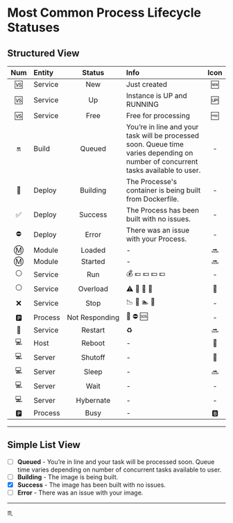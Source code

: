 # Most Common Process Lifecycle Statuses #

## Structured View ##

| Num | Entity | Status | Info | Icon |
|:---:|:-------|:------:|:-----|:----:|
| :vs:| Service | New | Just created | :new:
| :vs: | Service | Up | Instance is UP and RUNNING | :up:
| :vs: | Service | Free | Free for processing | :free:
| :on: | Build | Queued | You’re in line and your task will be processed soon. Queue time varies depending on number of concurrent tasks available to user. | -
| :large_blue_circle: | Deploy | Building | The Processe's container is being built from Dockerfile. | -
| :white_check_mark: | Deploy | Success | The Process has been built with no issues. | -
| :no_entry: | Deploy | Error | There was an issue with your Process. | -
| :m: | Module | Loaded | - | :soon: |
| :m: | Module | Started | - | :soon: |
| :white_circle: | Service | Run | :moneybag: :euro: :yen: :dollar: :pound: | -
| :white_circle: | Service | Overload | :warning: :crossed_flags: :rotating_light: :vertical_traffic_light: | :beginner: |
| :x: | Service | Stop | :chart_with_downwards_trend: :pill: :swimmer: :smoking: | -
| :parking: | Process | Not&nbsp;Responding | :no_entry_sign: :no_entry: :sos: | -
| :horse_racing: | Service | Restart | :recycle: | :soon:
| :computer: | Host | Reboot | - |:large_orange_diamond: |
| :computer: | Server | Shutoff | - | :electric_plug: |
| :computer: | Server | Sleep | - | :soon: |
| :computer: | Server | Wait | - | -
| :computer: | Server | Hybernate | - | -
| :parking: | Process | Busy | - | :b: |

---

## Simple List View ##

* [ ] **Queued** - You’re in line and your task will be processed soon.
  Queue time varies depending on number of concurrent tasks available to user.
* [ ] **Building** - The image is being built.
* [x] **Success** - The image has been built with no issues.
* [ ] **Error** - There was an issue with your image.

---

:scorpius:
